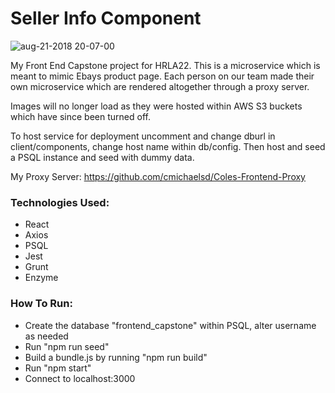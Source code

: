 # Seller Info Component

![aug-21-2018 20-07-00](https://user-images.githubusercontent.com/34247773/44440941-42814d80-a57f-11e8-969e-58e689a09361.gif)

My Front End Capstone project for HRLA22. This is a microservice which is meant to mimic Ebays product page. Each person on our team made their own microservice which are rendered altogether through a proxy server.

Images will no longer load as they were hosted within AWS S3 buckets which have since been turned off.

To host service for deployment uncomment and change dburl in client/components, change host name within db/config. Then host and seed a PSQL instance and seed with dummy data.

My Proxy Server: https://github.com/cmichaelsd/Coles-Frontend-Proxy

### Technologies Used:

- React
- Axios
- PSQL
- Jest
- Grunt
- Enzyme

### How To Run:

- Create the database "frontend_capstone" within PSQL, alter username as needed
- Run "npm run seed"
- Build a bundle.js by running "npm run build"
- Run "npm start"
- Connect to localhost:3000
